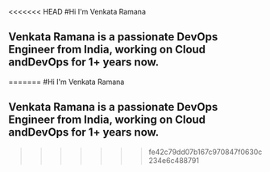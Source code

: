 <<<<<<< HEAD
#Hi I'm Venkata Ramana 
## Venkata Ramana is a passionate DevOps Engineer from India, working on Cloud andDevOps for 1+ years now.
=======
#Hi I'm Venkata Ramana
## Venkata Ramana is a passionate DevOps Engineer from India, working on Cloud andDevOps for 1+ years now.

>>>>>>> fe42c79dd07b167c970847f0630c234e6c488791
